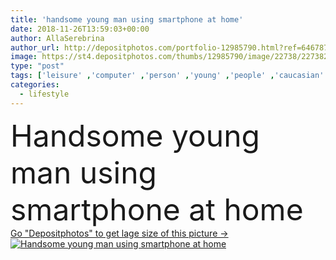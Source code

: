 ```yaml
---
title: 'handsome young man using smartphone at home'
date: 2018-11-26T13:59:03+00:00
author: AllaSerebrina
author_url: http://depositphotos.com/portfolio-12985790.html?ref=64678756
image: https://st4.depositphotos.com/thumbs/12985790/image/22738/227382282/api_thumb_450.jpg?forcejpeg=true
type: "post"
tags: ['leisure' ,'computer' ,'person' ,'young' ,'people' ,'caucasian' ,'male' ,'man' ,'home' ,'electronics' ,'lifestyle' ,'indoors' ,'apartment' ,'casual' ,'handsome' ,'gadget' ,'smartphone' ,'Homey' ,'Domestic Life' ,'at home' ,'millennial' ,'digital device' ]
categories: 
  - lifestyle
---
```

<div aling="center">
            <font size="60"> Handsome young man using smartphone at home</font>   
</div>
<div>
    <a href='https://depositphotos.com/227382282/stock-photo-handsome-young-man-using-smartphone.html?ref=64678756' target=_blank > Go "Depositphotos" to get lage size of this picture ->
        <img href='https://depositphotos.com/227382282/stock-photo-handsome-young-man-using-smartphone.html?ref=64678756' src='https://st4.depositphotos.com/12985790/22738/i/950/depositphotos_227382282-stock-photo-handsome-young-man-using-smartphone.jpg?forcejpeg=true' alt='Handsome young man using smartphone at home' >
    </a>
</div>
